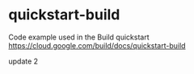 # quickstart-build
Code example used in the Build quickstart
https://cloud.google.com/build/docs/quickstart-build

update 2
